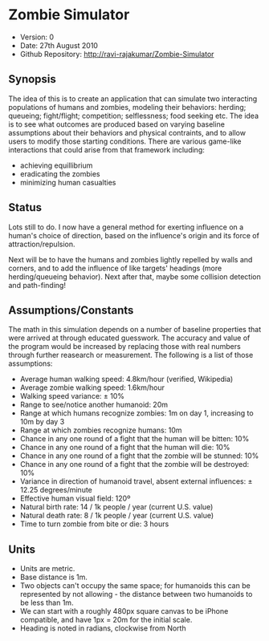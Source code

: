 # Zombie Simulator #

- Version: 0
- Date: 27th August 2010
- Github Repository: <http://ravi-rajakumar/Zombie-Simulator>


## Synopsis

The idea of this is to create an application that can simulate two interacting populations of humans and zombies, modeling their behaviors: herding; queueing; fight/flight; competition; selflessness; food seeking etc. The idea is to see what outcomes are produced based on varying baseline assumptions about their behaviors and physical contraints, and to allow users to modify those starting conditions. There are various game-like interactions that could arise from that framework including:

- achieving equillibrium
- eradicating the zombies
- minimizing human casualties


## Status

Lots still to do. I now have a general method for exerting influence on a human's choice of direction, based on the influence's origin and its force of attraction/repulsion.

Next will be to have the humans and zombies lightly repelled by walls and corners, and to add the influence of like targets' headings (more herding/queueing behavior). Next after that, maybe some collision detection and path-finding!


## Assumptions/Constants

The math in this simulation depends on a number of baseline properties that were arrived at through educated guesswork. The accuracy and value of the program would be increased by replacing those with real numbers through further reasearch or measurement. The following is a list of those assumptions:

- Average human walking speed: 4.8km/hour (verified, Wikipedia)
- Average zombie walking speed: 1.6km/hour
- Walking speed variance: ± 10%
- Range to see/notice another humanoid: 20m
- Range at which humans recognize zombies: 1m on day 1, increasing to 10m by day 3
- Range at which zombies recognize humans: 10m
- Chance in any one round of a fight that the human will be bitten: 10%
- Chance in any one round of a fight that the human will die: 10%
- Chance in any one round of a fight that the zombie will be stunned: 10%
- Chance in any one round of a fight that the zombie will be destroyed: 10%
- Variance in direction of humanoid travel, absent external influences: ± 12.25 degrees/minute
- Effective human visual field: 120º
- Natural birth rate: 14 / 1k people / year (current U.S. value)
- Natural death rate: 8 / 1k people / year (current U.S. value)
- Time to turn zombie from bite or die: 3 hours


## Units

- Units are metric.
- Base distance is 1m.
- Two objects can't occupy the same space; for humanoids this can be represented by not allowing - the distance between two humanoids to be less than 1m.
- We can start with a roughly 480px square canvas to be iPhone compatible, and have 1px = 20m for the initial scale.
- Heading is noted in radians, clockwise from North

